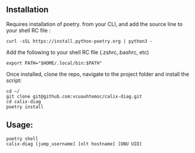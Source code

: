 ## Installation
Requires installation of poetry. from your CLI, and add the source line to your shell RC file :
```
curl -sSL https://install.python-poetry.org | python3 -
```
Add the following to your shell RC file (.zshrc,.bashrc, etc)
```
export PATH="$HOME/.local/bin:$PATH"
```

Once installed, clone the repo, navigate to the project folder and install the script:
```
cd ~/
git clone git@github.com:vcuauhtemoc/calix-diag.git
cd calix-diag
poetry install
```
## Usage:

```
poetry shell
calix-diag [jump_username] [olt hostname] [ONU UID]
```